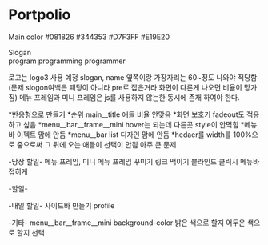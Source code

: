 # Portpolio

Main color 
#081826
#344353
#D7F3FF
#E19E20

Slogan  
program programming programmer

로고는 logo3 사용 예정
slogan, name 옆쪽이랑 가장자리는 60~정도 나와야 적당함
(문제 slogon여백은 패딩이 아니라 pre로 잡은거라 화면이 다른게 나오면 비율이 망가짐)
메뉴 프레임과 미니 프레임은 js를 사용하지 않는한 동시에 존재 하여야 한다.

*반응형으로 만들기
*순위 main__title 애들 비율 안맞음
*화면 보호기 fadeout도 적용하고 싶음
*menu__bar__frame__mini hover는 되는데 다른곳 style이 안먹힘
*메뉴바 이펙트 맘에 안듬
*menu__bar list 디자인 맘에 안듬
*hedaer를 width를 100%으로 줌으로써 그 뒤에 오는 애들이 선택이 안됨 아주 큰 문제

-당장 할일-
메뉴 프레임, 미니 메뉴 프레임 꾸미기
링크 맥이기
블라인드 클릭시 메뉴바 접히게

-할일-

-내일 할일-
사이드바 만들기
profile

-기타-
menu__bar__frame__mini
background-color 밝은 색으로 할지 어두운 색으로 할지 선택
